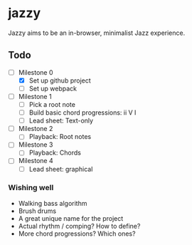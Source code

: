 # jazzy

Jazzy aims to be an in-browser, minimalist Jazz experience.

## Todo

- [ ] Milestone 0
    - [x] Set up github project
    - [ ] Set up webpack
- [ ] Milestone 1
    - [ ] Pick a root note
    - [ ] Build basic chord progressions: ii V I
    - [ ] Lead sheet: Text-only
- [ ] Milestone 2
    - [ ] Playback: Root notes
- [ ] Milestone 3
    - [ ] Playback: Chords
- [ ] Milestone 4
    - [ ] Lead sheet: graphical

### Wishing well

- Walking bass algorithm
- Brush drums
- A great unique name for the project
- Actual rhythm / comping? How to define?
- More chord progressions? Which ones?